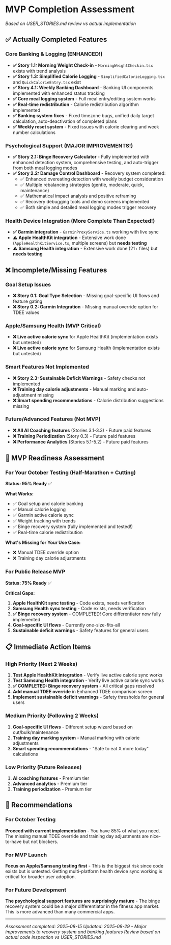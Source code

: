 # MVP Completion Assessment
*Based on USER_STORIES.md review vs actual implementation*

## ✅ **Actually Completed Features**

### Core Banking & Logging (ENHANCED!)
- **✅ Story 1.1: Morning Weight Check-in** - `MorningWeightCheckin.tsx` exists with trend analysis
- **✅ Story 1.3: Simplified Calorie Logging** - `SimplifiedCalorieLogging.tsx` and `QuickCalorieEntry.tsx` exist
- **✅ Story 4.1: Weekly Banking Dashboard** - Banking UI components implemented with enhanced status tracking
- **✅ Core meal logging system** - Full meal entry/editing system works
- **✅ Real-time redistribution** - Calorie redistribution algorithm implemented
- **✅ Banking system fixes** - Fixed timezone bugs, unified daily target calculation, auto-deactivation of completed plans
- **✅ Weekly reset system** - Fixed issues with calorie clearing and week number calculations

### Psychological Support (MAJOR IMPROVEMENTS!)
- **✅ Story 2.1: Binge Recovery Calculator** - Fully implemented with enhanced detection system, comprehensive testing, and auto-trigger from both meal logging modes
- **✅ Story 2.2: Damage Control Dashboard** - Recovery system completed:
  - ✅ Enhanced overeating detection with weekly budget consideration
  - ✅ Multiple rebalancing strategies (gentle, moderate, quick, maintenance)
  - ✅ Mathematical impact analysis and positive reframing
  - ✅ Recovery debugging tools and demo screens implemented
  - ✅ Both simple and detailed meal logging modes trigger recovery

### Health Device Integration (More Complete Than Expected!)
- **✅ Garmin integration** - `GarminProxyService.ts` working with live sync
- **⚠️ Apple HealthKit integration** - Extensive work done (`AppleHealthKitService.ts`, multiple screens) but **needs testing**
- **⚠️ Samsung Health integration** - Extensive work done (21+ files) but **needs testing**

## ❌ **Incomplete/Missing Features**

### Goal Setup Issues
- **❌ Story 0.1: Goal Type Selection** - Missing goal-specific UI flows and feature gating
- **❌ Story 0.2: Garmin Integration** - Missing manual override option for TDEE values

### Apple/Samsung Health (MVP Critical)
- **❌ Live active calorie sync** for Apple HealthKit (implementation exists but untested)
- **❌ Live active calorie sync** for Samsung Health (implementation exists but untested)

### Smart Features Not Implemented
- **❌ Story 2.3: Sustainable Deficit Warnings** - Safety checks not implemented
- **❌ Training day calorie adjustments** - Manual marking and auto-adjustment missing
- **❌ Smart spending recommendations** - Calorie distribution suggestions missing

### Future/Advanced Features (Not MVP)
- **❌ All AI Coaching features** (Stories 3.1-3.3) - Future paid features
- **❌ Training Periodization** (Story 0.3) - Future paid features  
- **❌ Performance Analytics** (Stories 5.1-5.2) - Future paid features

## 🎯 **MVP Readiness Assessment**

### For Your October Testing (Half-Marathon + Cutting)
**Status: 95% Ready** ✅

**What Works:**
- ✅ Goal setup and calorie banking
- ✅ Manual calorie logging
- ✅ Garmin active calorie sync
- ✅ Weight tracking with trends
- ✅ Binge recovery system (fully implemented and tested!)
- ✅ Real-time calorie redistribution

**What's Missing for Your Use Case:**
- ❌ Manual TDEE override option
- ❌ Training day calorie adjustments

### For Public Release MVP
**Status: 75% Ready** ✅

**Critical Gaps:**
1. **Apple HealthKit sync testing** - Code exists, needs verification
2. **Samsung Health sync testing** - Code exists, needs verification  
3. **✅ Binge recovery system** - COMPLETED! Core differentiator now fully implemented
4. **Goal-specific UI flows** - Currently one-size-fits-all
5. **Sustainable deficit warnings** - Safety features for general users

## 📋 **Immediate Action Items**

### High Priority (Next 2 Weeks)
1. **Test Apple HealthKit integration** - Verify live active calorie sync works
2. **Test Samsung Health integration** - Verify live active calorie sync works
3. **✅ COMPLETED: Binge recovery system** - All critical gaps resolved
4. **Add manual TDEE override** in Enhanced TDEE comparison screen
5. **Implement sustainable deficit warnings** - Safety thresholds for general users

### Medium Priority (Following 2 Weeks)  
1. **Goal-specific UI flows** - Different setup wizard based on cut/bulk/maintenance
2. **Training day marking system** - Manual marking with calorie adjustments
3. **Smart spending recommendations** - "Safe to eat X more today" calculations

### Low Priority (Future Releases)
1. **AI coaching features** - Premium tier
2. **Advanced analytics** - Premium tier
3. **Training periodization** - Premium tier

## 🚀 **Recommendations**

### For October Testing
**Proceed with current implementation** - You have 85% of what you need. The missing manual TDEE override and training day adjustments are nice-to-have but not blockers.

### For MVP Launch  
**Focus on Apple/Samsung testing first** - This is the biggest risk since code exists but is untested. Getting multi-platform health device sync working is critical for broader user adoption.

### For Future Development
**The psychological support features are surprisingly mature** - The binge recovery system could be a major differentiator in the fitness app market. This is more advanced than many commercial apps.

---

*Assessment completed: 2025-08-15*
*Updated: 2025-08-29 - Major improvements to recovery system and banking features*
*Review based on actual code inspection vs USER_STORIES.md*
